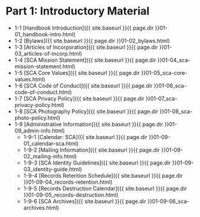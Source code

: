 # Part 1: Introductory Material
- 1-1     [Handbook Introduction]({{ site.baseurl }}{{ page.dir }}01-01_handbook-intro.html)
- 1-2     [Bylaws]({{ site.baseurl }}{{ page.dir }}01-02_bylaws.html)
- 1-3     [Articles of Incorporation]({{ site.baseurl }}{{ page.dir }}01-03_articles-of-incorp.html)
- 1-4     [SCA Mission Statement]({{ site.baseurl }}{{ page.dir }}01-04_sca-mission-statement.html)
- 1-5     [SCA Core Values]({{ site.baseurl }}{{ page.dir }}01-05_sca-core-values.html)
- 1-6     [SCA Code of Conduct]({{ site.baseurl }}{{ page.dir }}01-06_sca-code-of-conduct.html)
- 1-7     [SCA Privacy Policy]({{ site.baseurl }}{{ page.dir }}01-07_sca-privacy-policy.html)
- 1-8     [SCA Photography Policy]({{ site.baseurl }}{{ page.dir }}01-08_sca-photo-policy.html)
- 1-9    [Administrative Information]({{ site.baseurl }}{{ page.dir }}01-09_admin-info.html)
  - 1-9-1     [Calendar: SCA]({{ site.baseurl }}{{ page.dir }}01-09-01_calendar-sca.html)
  - 1-9-2     [Mailing Information]({{ site.baseurl }}{{ page.dir }}01-09-02_mailing-info.html)
  - 1-9-3     [SCA Identity Guidelines]({{ site.baseurl }}{{ page.dir }}01-09-03_identity-guide.html)
  - 1-9-4     [Records Retention Schedule]({{ site.baseurl }}{{ page.dir }}01-09-04_records-retention.html)
  - 1-9-5     [Records Destruction Calendar]({{ site.baseurl }}{{ page.dir }}01-09-05_records-destruction.html)
  - 1-9-6     [SCA Archives]({{ site.baseurl }}{{ page.dir }}01-09-06_sca-archives.html)
